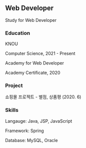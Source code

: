 ## Web Developer
Study for Web Developer

### Education

KNOU

Computer Science, 2021 - Present

Academy for Web Developer

Academy Certificate, 2020


### Project
쇼핑몰 프로젝트 - 별점, 상품평 (2020. 6)

### Skills
Langauge: Java, JSP, JavaScript

Framework: Spring

Database: MySQL, Oracle

